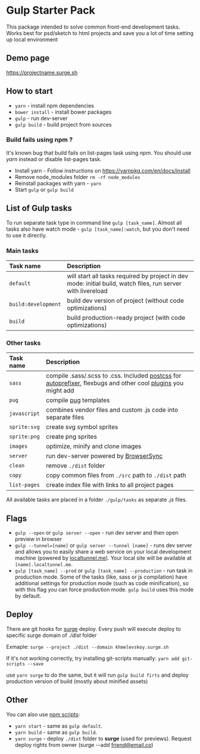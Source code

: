 # Gulp Starter Pack
This package intended to solve common front-end development tasks. Works best for psd/sketch to html projects and save you a lot of time setting up local environment

## Demo page
https://projectname.surge.sh

## How to start
* `yarn` - install npm dependencies
* `bower install` - install bower packages
* `gulp` - run dev-server
* `gulp build` - build project from sources

### Build fails using npm ?
It's known bug that build fails on list-pages task using *npm*. You should use *yarn* instead or disable list-pages task.

* Install yarn - Follow instructions on https://yarnpkg.com/en/docs/install
* Remove node_modules folder `rm -rf node_modules`
* Reinstall packages with yarn - `yarn`
* Start `gulp` or `gulp build`

## List of Gulp tasks
To run separate task type in command line `gulp [task_name]`.
Almost all tasks also have watch mode - `gulp [task_name]:watch`, but you don't need to use it directly.

### Main tasks
Task name          | Description                                                      
:------------------|:----------------------------------
`default`          | will start all tasks required by project in dev mode: initial build, watch files, run server with livereload
`build:development`| build dev version of project (without code optimizations)
`build`            | build production-ready project (with code optimizations)

### Other tasks
Task name          | Description                                                      
:------------------|:----------------------------------
`sass` 	         | compile .sass/.scss to .css. Included [postcss](https://github.com/postcss/postcss) for [autoprefixer](https://github.com/postcss/autoprefixer), flexbugs and other cool [plugins](https://github.com/postcss/postcss#plugins) you might add
`pug`              | compile [pug](http://pug-js.com/) templates
`javascript`       | combines vendor files and custom .js code into separate files
`sprite:svg`       | create svg symbol sprites
`sprite:png`       | create png sprites
`images`           | optimize, minify and clone images
`server`           | run dev-server powered by [BrowserSync](https://www.browsersync.io/)
`clean`            | remove `./dist` folder
`copy`             | copy common files from `./src` path to `./dist` path
`list-pages`       | create index file with links to all project pages

All available tasks are placed in a folder `./gulp/tasks` as separate *.js* files.

## Flags

* `gulp --open` or `gulp server --open` - run dev server and then open preview in browser
* `gulp --tunnel=[name]` or `gulp server --tunnel [name]` - runs dev server and allows you to easily share a web service on your local development machine (powered by [localtunnel.me](https://localtunnel.me/)). Your local site will be available at `[name].localtunnel.me`.
* `gulp [task_name] --prod` or `gulp [task_name] --production` - run task in production mode. Some of the tasks (like, sass or js compilation) have additional settings for production mode (such as code minification), so with this flag you can force production mode. `gulp build` uses this mode by default.


## Deploy
There are git hooks for [surge](https://surhe.sh) deploy. Every push will execute deploy to specific surge domain of *./dist* folder 

Exmaple:
`surge --project ./dist --domain khmelevskoy.surge.sh`

If it's not working correctly, try installing git-scripts manually:
`yarn add git-scripts --save`

use `yarn surge` to do the same, but it will run `gulp build firts` and deploy production version of build (mostly about minified assets)


## Other
You can also use [npm scripts](https://docs.npmjs.com/misc/scripts):

* `yarn start` - same as `gulp default`.
* `yarn build` - same as `gulp build`.
* `yarn surge` - deploy `./dist` folder to **surge** (used for previews). Request deploy rights from owner (surge --add friend@email.co)
